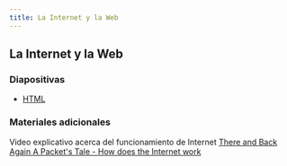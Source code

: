```yaml
---
title: La Internet y la Web
---
```


## La Internet y la Web

### Diapositivas

- [HTML](../diapositivas/internet-web.html)

### Materiales adicionales

Video explicativo acerca del funcionamiento de Internet
[There and Back Again A Packet's Tale - How does the Internet work](https://www.youtube.com/watch?v=qEdv_pem-JM)
